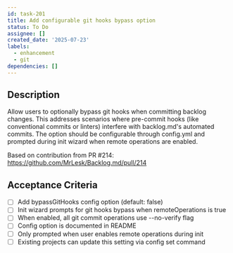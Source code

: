 ```yaml
---
id: task-201
title: Add configurable git hooks bypass option
status: To Do
assignee: []
created_date: '2025-07-23'
labels:
  - enhancement
  - git
dependencies: []
---
```


## Description

Allow users to optionally bypass git hooks when committing backlog changes. This addresses scenarios where pre-commit hooks (like conventional commits or linters) interfere with backlog.md's automated commits. The option should be configurable through config.yml and prompted during init wizard when remote operations are enabled.

Based on contribution from PR #214: https://github.com/MrLesk/Backlog.md/pull/214

## Acceptance Criteria

- [ ] Add bypassGitHooks config option (default: false)
- [ ] Init wizard prompts for git hooks bypass when remoteOperations is true
- [ ] When enabled, all git commit operations use --no-verify flag
- [ ] Config option is documented in README
- [ ] Only prompted when user enables remote operations during init
- [ ] Existing projects can update this setting via config set command
